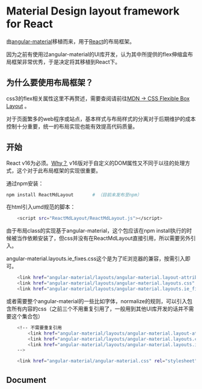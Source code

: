 # Material Design layout framework for React

由[angular-material](https://material.angularjs.org/latest/)移植而来，用于[React](https://reactjs.org/)的布局框架。

因为之前有使用过angular-material的UI库开发，认为其中所提供的flex伸缩盒布局框架非常优秀，于是决定将其移植到React下。

## 为什么要使用布局框架？
css3的flex相关属性这里不再赘述，需要查阅请前往[MDN -> CSS Flexible Box Layout](https://developer.mozilla.org/en-US/docs/Web/CSS/CSS_Flexible_Box_Layout)
。

对于页面繁多的web程序或站点，基本样式与布局样式的分离对于后期维护的成本控制十分重要，统一的布局实现也能有效提高代码质量。

## 开始

React v16为必须。[Why？](https://reactjs.org/blog/2017/09/08/dom-attributes-in-react-16.html) v16版对于自定义的DOM属性又不同于以往的处理方式，这个对于此布局框架的实现很重要。

通过npm安装：
```bash
npm install ReactMdLayout       # （目前未发布至npm）
```

在html引入umd规范的脚本：
```bash
    <script src="ReactMdLayout/ReactMdLayout.js"></script>
```

由于布局class的实现基于angular-material，这个包应该在npm install执行的时候被当作依赖安装了，但css并没有在ReactMdLayout直接引用，所以需要另外引入。

angular-material.layouts.ie_fixes.css这个是为了IE浏览器的兼容，按需引入即可。
```bash
    <link href="angular-material/layouts/angular-material.layout-attributes.css" rel="stylesheet" />
    <link href="angular-material/layouts/angular-material.layouts.css" rel="stylesheet" />
    <link href="angular-material/layouts/angular-material.layouts.ie_fixes.css" rel="stylesheet" />
```

或者需要整个angular-material的一些比如字体，normalize的规则，可以引入包含所有内容的css（之前三个不用重复引用了，一般用到其他UI库开发的话并不需要这个集合包）
```bash
    <!-- 不需要重复引用
        <link href="angular-material/layouts/angular-material.layout-attributes.css" rel="stylesheet" />
        <link href="angular-material/layouts/angular-material.layouts.css" rel="stylesheet" />
        <link href="angular-material/layouts/angular-material.layouts.ie_fixes.css" rel="stylesheet" />
    -->

    <link href="angular-material/angular-material.css" rel="stylesheet" />
```

## Document


